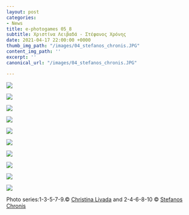 ```yaml
---
layout: post
categories:
- News
title: e-photogames 05_8
subtitle: Χριστίνα Λειβαδά - Στέφανος Χρόνης
date: 2021-04-17 22:00:00 +0000
thumb_img_path: "/images/04_stefanos_chronis.JPG"
content_img_path: ''
excerpt: ''
canonical_url: "/images/04_stefanos_chronis.JPG"

---
```

![](/images/01-livada.jpg)

![](/images/02_stefanos_chronis.JPG)

![](/images/03-livada.jpg)

![](/images/04_stefanos_chronis.JPG)

![](/images/05-livada.jpg)

![](/images/06_stefanos_chronis.JPG)

![](/images/07-livada.jpg)

![](/images/08_stefanos_chronis.jpg)

![](/images/09-livada.jpg)

![](/images/10_stefanos_chronis.jpg)

Photo series:1-3-5-7-9.© <a href="https://www.facebook.com/christina.livada" target="blank">Christina Livada</a>  and  2-4-6-8-10  © <a href="https://www.facebook.com/stefanos.chronis.1" target="blank">Stefanos Chronis</a>